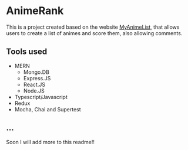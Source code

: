 # AnimeRank

This is a project created based on the website [MyAnimeList](https://myanimelist.net/), that allows users to create a list of animes and score them, also allowing comments.

## Tools used
- MERN
  - Mongo.DB
  - Express.JS
  - React.JS
  - Node.JS
- Typescript/Javascript
- Redux
- Mocha, Chai and Supertest



## ...

Soon I will add more to this readme!!